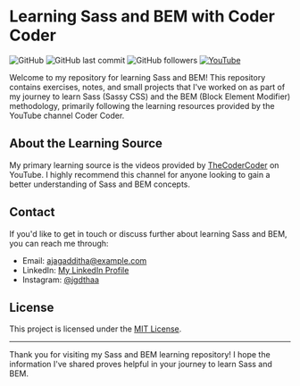 # Learning Sass and BEM with Coder Coder

![GitHub](https://img.shields.io/github/license/DrRhea/Learn-Sass-and-BEM)
![GitHub last commit](https://img.shields.io/github/last-commit/DrRhea/Learn-Sass-and-BEM)
![GitHub followers](https://img.shields.io/github/followers/DrRhea?label=Follow&style=social)
[![YouTube](https://img.shields.io/badge/YouTube-TheCoderCoder-red)](https://www.youtube.com/TheCoderCoder)

Welcome to my repository for learning Sass and BEM! This repository contains exercises, notes, and small projects that I've worked on as part of my journey to learn Sass (Sassy CSS) and the BEM (Block Element Modifier) methodology, primarily following the learning resources provided by the YouTube channel Coder Coder.

## About the Learning Source

My primary learning source is the videos provided by [TheCoderCoder](https://www.youtube.com/TheCoderCoder) on YouTube. I highly recommend this channel for anyone looking to gain a better understanding of Sass and BEM concepts.

## Contact

If you'd like to get in touch or discuss further about learning Sass and BEM, you can reach me through:

- Email: [ajagadditha@example.com](mailto:ajagadditha@example.com)
- LinkedIn: [My LinkedIn Profile](https://www.linkedin.com/in/jagadditha/)
- Instagram: [@jgdthaa](https://instagram.com/jgdthaa)

## License

This project is licensed under the [MIT License](LICENSE).

---

Thank you for visiting my Sass and BEM learning repository! I hope the information I've shared proves helpful in your journey to learn Sass and BEM.



